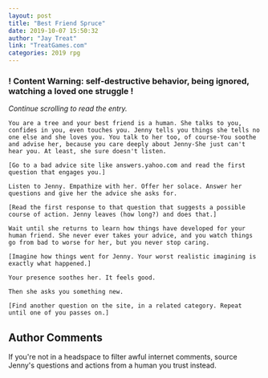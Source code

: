 ```yaml
---
layout: post
title: "Best Friend Spruce"
date: 2019-10-07 15:50:32
author: "Jay Treat"
link: "TreatGames.com"
categories: 2019 rpg
---
```

<div id="warning"><div id="content"><h3><strong>! Content Warning: self-destructive behavior, being ignored, watching a loved one struggle !</strong></h3><i>Continue scrolling to read the entry.</i></div></div>
 
```
You are a tree and your best friend is a human. She talks to you, confides in you, even touches you. Jenny tells you things she tells no one else and she loves you. You talk to her too, of course-You soothe and advise her, because you care deeply about Jenny-She just can't hear you. At least, she sure doesn't listen.

[Go to a bad advice site like answers.yahoo.com and read the first question that engages you.]

Listen to Jenny. Empathize with her. Offer her solace. Answer her questions and give her the advice she asks for.

[Read the first response to that question that suggests a possible course of action. Jenny leaves (how long?) and does that.]

Wait until she returns to learn how things have developed for your human friend. She never ever takes your advice, and you watch things go from bad to worse for her, but you never stop caring.

[Imagine how things went for Jenny. Your worst realistic imagining is exactly what happened.]

Your presence soothes her. It feels good.

Then she asks you something new.

[Find another question on the site, in a related category. Repeat until one of you passes on.]
```
## Author Comments
If you're not in a headspace to filter awful internet comments, source Jenny's questions and actions from a human you trust instead.
